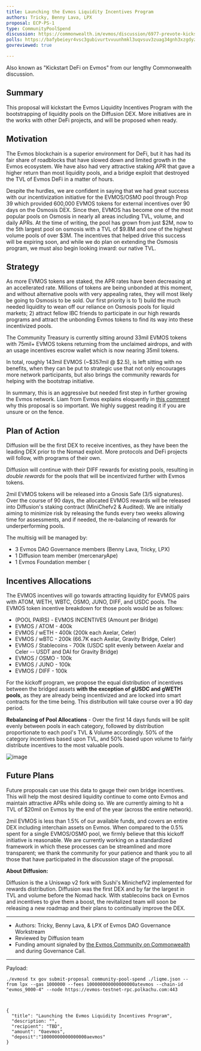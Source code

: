 ```yaml
---
title: Launching the Evmos Liquidity Incentives Program
authors: Tricky, Benny Lava, LPX
proposal: ECP-PS-1
type: CommunityPoolSpend
discussion: https://commonwealth.im/evmos/discussion/6977-prevote-kickstart-defi-on-evmos
polls: https://bafybeieyr4vsc3gubivurtvvuunhmkl3uqvsuv3zuag34gnh3xzgdyzcpe.ipfs.w3s.link/polls.json
govreviewed: true

---
```


Also known as "Kickstart DeFi on Evmos" from our lengthy Commonwealth discussion.

## **Summary** 

This proposal will kickstart the Evmos Liquidity Incentives Program with the bootstrapping of liquidity pools on the Diffusion DEX. More initiatives are in the works with other DeFi projects, and will be proposed when ready. 

## **Motivation** 

The Evmos blockchain is a superior environment for DeFi, but it has had its fair share of roadblocks that have slowed down and limited growth in the Evmos ecosystem. We have also had very attractive staking APR that gave a higher return than most liquidity pools, and a bridge exploit that destroyed the TVL of Evmos DeFi in a matter of hours.

Despite the hurdles, we are confident in saying that we had great success with our incentivization initiative for the EVMOS/OSMO pool through Prop 39 which provided 600,000 EVMOS tokens for external incentives over 90 days on the Osmosis DEX. Since then, EVMOS has become one of the most popular pools on Osmosis in nearly all areas including TVL, volume, and daily APRs. At the time of writing, the pool has grown from just $2M, now to the 5th largest pool on osmosis with a TVL of $9.8M and one of the highest volume pools of over $3M. The incentives that helped drive this success will be expiring soon, and while we do plan on extending the Osmosis program, we must also begin looking inward: our native TVL.

## **Strategy** 

As more EVMOS tokens are staked, the APR rates have been decreasing at an accellerated rate. Millions of tokens are being unbonded at this moment, and without alternative pools with very appealing rates, they will most likely be going to Osmosis to be sold. Our first priority is to 1) build the much needed liquidity to wean off our reliance on Osmosis pools for liquid markets; 2) attract fellow IBC friends to participate in our high rewards programs and attract the unbonding Evmos tokens to find its way into these incentivized pools.  

The Community Treasury is currently sitting around 33mil EVMOS tokens with 75mil+ EVMOS tokens returning from the unclaimed airdrops, and with an usage incentives escrow wallet which is now nearing 35mil tokens. 

In total, roughly 143mil EVMOS (~$357mil @ $2.5), is left sitting with no benefits, when they can be put to strategic use that not only encourages more network participants, but also brings the community rewards for helping with the bootstrap initiative. 

In summary, this is an aggressive but needed first step in further growing the Evmos network. Liam from Evmos explains eloquently in [this comment](https://commonwealth.im/evmos/discussion/6977-prevote-kickstart-defi-on-evmos?comment=30063) why this proposal is so important. We highly suggest reading it if you are unsure or on the fence.

## **Plan of Action**

Diffusion will be the first DEX to receive incentives, as they have been the leading DEX prior to the Nomad exploit. More protocols and DeFi projects will follow, with programs of their own. 

Diffusion will continue with their DIFF rewards for existing pools, resulting in *double rewards* for the pools that will be incentivized further with Evmos tokens.

2mil EVMOS tokens will be released into a Gnosis Safe (3/5 signatures). Over the course of 90 days, the allocated EVMOS rewards will be released into Diffusion's staking contract (MiniChefv2 & Audited). We are initially aiming to minimize risk by releasing the funds every two weeks allowing time for assessments, and if needed, the re-balancing of rewards for underperforming pools. 

The multisig will be managed by: 

- 3 Evmos DAO Governance members (Benny Lava, Tricky, LPX)
- 1 Diffusion team member (mercenaryApe)
- 1 Evmos Foundation member (<WHO WILL IT BE>

## **Incentives Allocations**

The EVMOS incentives will go towards attracting liquidity for EVMOS pairs with ATOM, WETH, WBTC, OSMO, JUNO, DIFF, and USDC pools. The EVMOS token incentive breakdown for those pools would be as follows:

- (POOL PAIRS) - EVMOS INCENTIVES (Amount per Bridge)
- EVMOS / ATOM - 400k
- EVMOS / wETH - 400k (200k each Axelar, Celer)
- EVMOS / wBTC - 200k (66.7K each Axelar, Gravity Bridge, Celer)
- EVMOS / Stablecoins - 700k (USDC split evenly between Axelar and Celer -- USDT and DAI for Gravity Bridge) 
- EVMOS / OSMO - 100k
- EVMOS / JUNO - 100k
- EVMOS / DIFF - 100k
  
For the kickoff program, we propose the equal distribution of incentives between the bridged assets **with the exception of gUSDC and gWETH pools**, as they are already being incentivized and are locked into smart contracts for the time being. This distribution will take course over a 90 day period.

**Rebalancing of Pool Allocations** - Over the first 14 days funds will be split evenly between pools in each category, followed by distribution proportionate to each pool's TVL & Volume accordingly. 50% of the category incentives based upon TVL, and 50% based upon volume to fairly distribute incentives to the most valuable pools.
  

![image](https://user-images.githubusercontent.com/16395727/192063915-ba6c8ae0-6e67-4eaf-9e87-3704002cfa8a.png)

  
## **Future Plans**
  
Future proposals can use this data to gauge their own bridge incentives. This will help the most desired liquidity continue to come onto Evmos and maintain attractive APRs while doing so. We are currently aiming to hit a TVL of $20mil on Evmos by the end of the year (across the entire network).

2mil EVMOS is less than 1.5% of our available funds, and covers an entire DEX including interchain assets on Evmos. When compared to the 0.5% spent for a single EVMOS/OSMO pool, we firmly believe that this kickoff initiative is reasonable. We are currently working on a standardized framework in which these processes can be streamlined and more transparent; we thank the community for your patience and thank you to all those that have participated in the discussion stage of the proposal.

**About Diffusion:**

Diffusion is the a Uniswap v2 fork with Sushi's MinichefV2 implemented for rewards distribution. Diffusion was the first DEX and by far the largest in TVL and volume before the Nomad hack. With stablecoins back on Evmos and incentives to give them a boost, the revitalized team will soon be releasing a new roadmap and their plans to continually improve the DEX.

---
- Authors: Tricky, Benny Lava, & LPX of Evmos DAO Governance Workstream
- Reviewed by Diffusion team
- Funding amount signaled by [the Evmos Community on Commonwealth](https://commonwealth.im/evmos/discussion/6977-kickstart-defi-on-evmos) and during Governance Call.
---
  
Payload:
  
  `./evmosd tx gov submit-proposal community-pool-spend ./liqme.json --from lpx --gas 1000000 --fees 100000000000000000atevmos --chain-id "evmos_9000-4" --node https://evmos-testnet-rpc.polkachu.com:443`

  ```
  

 {
    "title": "Launching the Evmos Liquidity Incentives Program",
    "description: "",
    "recipient": "TBD",
    "amount": "0aevmos",
    "deposit":"10000000000000000aevmos"
 }
  ```


